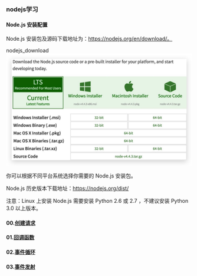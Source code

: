 ### nodejs学习
#### Node.js 安装配置

Node.js 安装包及源码下载地址为：https://nodejs.org/en/download/。

nodejs_download
![nodejs官网下载](/src/image/nodejs-download.jpg)

你可以根据不同平台系统选择你需要的 Node.js 安装包。

Node.js 历史版本下载地址：https://nodejs.org/dist/

注意：Linux 上安装 Node.js 需要安装 Python 2.6 或 2.7 ，不建议安装 Python 3.0 以上版本。

#### 00.[创建请求](/src/lesson00.server-test/require.md)

#### 01.[回调函数](/src/lesson01.callback-test/callback.md)

#### 02.[事件循环](/src/lesson02.eventloop-test/eventloop.md)

#### 03.[事件发射](/src/lesson03.eventEmitter-test/eventEmitter.md)
